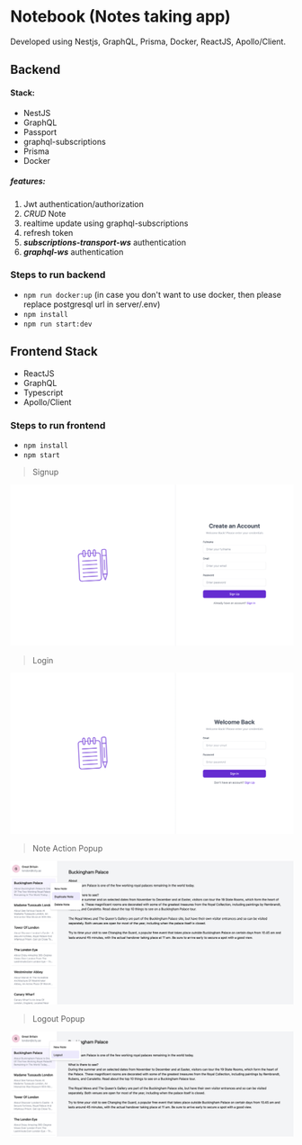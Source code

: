 # Notebook (Notes taking app)

Developed using Nestjs, GraphQL, Prisma, Docker, ReactJS, Apollo/Client.

## Backend

#### Stack:

- NestJS
- GraphQL
- Passport
- graphql-subscriptions
- Prisma
- Docker

##### features:

1. Jwt authentication/authorization
2. _CRUD_ Note
3. realtime update using graphql-subscriptions
4. refresh token
5. **_subscriptions-transport-ws_** authentication
6. **_graphql-ws_** authentication

### Steps to run backend

- `npm run docker:up` (in case you don't want to use docker, then please replace postgresql url in server/.env)
- `npm install`
- `npm run start:dev`

## Frontend Stack

- ReactJS
- GraphQL
- Typescript
- Apollo/Client

### Steps to run frontend

- `npm install`
- `npm start`

> Signup

![SignUp](screenshots/signup.png?raw=true "Sign Up")

> Login

![Login](screenshots/login.png?raw=true "Login")

> Note Action Popup

![Note Action Popup](screenshots/note-action.png?raw=true "Action popup")

> Logout Popup

![Logout Popup](screenshots/logout.png?raw=true "Logout Popup")
